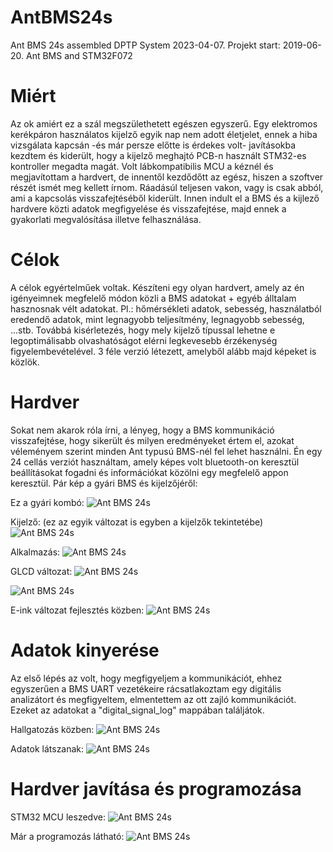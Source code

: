 # AntBMS24s
Ant BMS 24s assembled
DPTP System 2023-04-07.
Projekt start: 2019-06-20.
Ant BMS and STM32F072

# Miért
Az ok amiért ez a szál megszülethetett egészen egyszerű. Egy elektromos kerékpáron használatos kijelző egyik nap nem adott életjelet, 
ennek a hiba vizsgálata kapcsán -és már persze előtte is érdekes volt- javításokba kezdtem és kiderült, hogy a kijelző meghajtó PCB-n használt
STM32-es kontroller megadta magát. Volt lábkompatibilis MCU a kéznél és megjavítottam a hardvert, de innentől kezdődőtt az egész, hiszen a szoftver
részét ismét meg kellett írnom. Ráadásúl teljesen vakon, vagy is csak abból, ami a kapcsolás visszafejtéséből kiderült. Innen indult el a BMS és a kijlező
hardvere közti adatok megfigyelése és visszafejtése, majd ennek a gyakorlati megvalósítása illetve felhasználása.

# Célok
A célok egyértelműek voltak. Készíteni egy olyan hardvert, amely az én igényeimnek megfelelő módon közli a BMS adatokat + egyéb álltalam hasznosnak vélt
adatokat. Pl.: hőmérsékleti adatok, sebesség, használatból eredendő adatok, mint legnagyobb teljesítmény, legnagyobb sebesség, ...stb. 
Továbbá kisérletezés, hogy mely kijelző típussal lehetne e legoptimálisabb olvashatóságot elérni legkevesebb érzékenység figyelembevételével. 3 féle verzió 
létezett, amelyből alább majd képeket is közlök.

# Hardver
Sokat nem akarok róla írni, a lényeg, hogy a BMS kommunikáció visszafejtése, hogy sikerült és milyen eredményeket értem el, azokat véleményem szerint minden 
Ant typusú BMS-nél fel lehet használni. Én egy 24 cellás verziót használtam, amely képes volt bluetooth-on keresztül beállításokat fogadni és információkat
közölni egy megfelelő appon keresztül. Pár kép a gyári BMS és kijelzőjéről:

Ez a gyári kombó:
![Ant BMS 24s](https://github.com/DPTPSystem/AntBMS24s/blob/master/images/antbms.jpg "Ant BMS 24s")

Kijelző: (ez az egyik változat is egyben a kijelzők tekintetébe)
![Ant BMS 24s](https://github.com/DPTPSystem/AntBMS24s/blob/master/images/antbms_lcd2.PNG "Ant BMS 24s")

Alkalmazás:
![Ant BMS 24s](https://github.com/DPTPSystem/AntBMS24s/blob/master/images/antbms_app.PNG "Ant BMS 24s")

GLCD változat:
![Ant BMS 24s](https://github.com/DPTPSystem/AntBMS24s/blob/master/images/bms_graph_1.jpg "Ant BMS 24s")

![Ant BMS 24s](https://github.com/DPTPSystem/AntBMS24s/blob/master/images/bms_graph_2.jpg "Ant BMS 24s")

E-ink változat fejlesztés közben:
![Ant BMS 24s](https://github.com/DPTPSystem/AntBMS24s/blob/master/images/epaper_1.jpg "Ant BMS 24s")

# Adatok kinyerése
Az első lépés az volt, hogy megfigyeljem a kommunikációt, ehhez egyszerűen a BMS UART vezetékeire rácsatlakoztam egy digitális analizátort
és megfigyeltem, elmentettem az ott zajló kommunikációt. Ezeket az adatokat a "digital_signal_log" mappában találjátok.

Hallgatozás közben:
![Ant BMS 24s](https://github.com/DPTPSystem/AntBMS24s/blob/master/images/bms_log.jpg "Ant BMS 24s")

Adatok látszanak:
![Ant BMS 24s](https://github.com/DPTPSystem/AntBMS24s/blob/master/images/bms_listening.jpg "Ant BMS 24s")

# Hardver javítása és programozása
STM32 MCU leszedve:
![Ant BMS 24s](https://github.com/DPTPSystem/AntBMS24s/blob/master/images/bms_lcd.jpg "Ant BMS 24s")

Már a programozás látható:
![Ant BMS 24s](https://github.com/DPTPSystem/AntBMS24s/blob/master/images/bms_lcd_2.jpg "Ant BMS 24s")